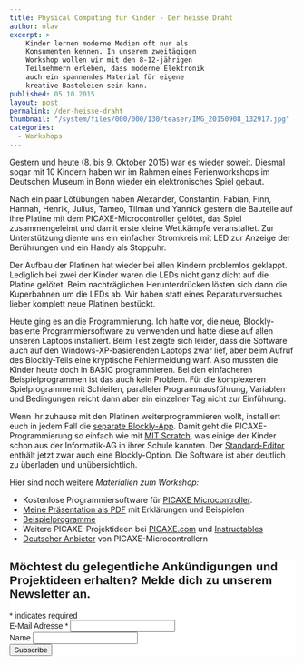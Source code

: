 ```yaml
---
title: Physical Computing für Kinder - Der heisse Draht
author: olav
excerpt: >
    Kinder lernen moderne Medien oft nur als
    Konsumenten kennen. In unserem zweitägigen
    Workshop wollen wir mit den 8-12-jährigen
    Teilnehmern erleben, dass moderne Elektronik
    auch ein spannendes Material für eigene
    kreative Basteleien sein kann.
published: 05.10.2015
layout: post
permalink: /der-heisse-draht
thumbnail: "/system/files/000/000/130/teaser/IMG_20150908_132917.jpg"
categories:
  - Workshops
---
```

Gestern und heute (8. bis 9. Oktober 2015) war es wieder soweit. Diesmal sogar mit 10 Kindern haben wir im Rahmen eines Ferienworkshops im Deutschen Museum in Bonn wieder ein elektronisches Spiel gebaut.

Nach ein paar Lötübungen haben Alexander, Constantin, Fabian, Finn, Hannah, Henrik, Julius, Tameo, Tilman und Yannick gestern die Bauteile auf ihre Platine mit dem PICAXE-Microcontroller gelötet, das Spiel zusammengeleimt und damit erste kleine Wettkämpfe veranstaltet. Zur Unterstützung diente uns ein einfacher Stromkreis mit LED zur Anzeige der Berührungen und ein Handy als Stoppuhr.

Der Aufbau der Platinen hat wieder bei allen Kindern problemlos geklappt. Lediglich bei zwei der Kinder waren die LEDs nicht ganz dicht auf die Platine gelötet. Beim nachträglichen Herunterdrücken lösten sich dann die Kuperbahnen um die LEDs ab. Wir haben statt eines Reparaturversuches lieber komplett neue  Platinen bestückt.

Heute ging es an die Programmierung. Ich hatte vor, die neue, Blockly-basierte Programmiersoftware zu verwenden und hatte diese auf allen unseren Laptops installiert. Beim Test zeigte sich leider, dass die Software auch auf den Windows-XP-basierenden Laptops zwar lief, aber beim Aufruf des Blockly-Teils eine kryptische Fehlermeldung warf. Also mussten die Kinder heute doch in BASIC programmieren. Bei den einfacheren Beispielprogrammen ist das auch kein Problem. Für die komplexeren Spielprogramme mit Schleifen, paralleler Programmausführung, Variablen und Bedingungen reicht dann aber ein einzelner Tag nicht zur Einführung.

Wenn ihr zuhause mit den Platinen weiterprogrammieren wollt, installiert euch in jedem Fall die [separate Blockly-App](http://www.picaxe.com/Software/PICAXE/Blockly-for-PICAXE/). Damit geht die PICAXE-Programmierung so einfach wie mit [MIT Scratch](https://scratch.mit.edu/), was einige der Kinder schon aus der Informatik-AG in ihrer Schule kannten. Der [Standard-Editor](http://www.picaxe.com/Software/PICAXE/PICAXE-Editor-6/) enthält jetzt zwar auch eine Blockly-Option. Die Software ist aber deutlich zu überladen und unübersichtlich.      

Hier sind noch weitere *Materialien zum Workshop:*

* Kostenlose Programmiersoftware für [PICAXE Microcontroller](http://www.picaxe.com/Software/).
* [Meine Präsentation als PDF](/uploads/heisser_draht_2015.pdf) mit Erklärungen und Beispielen
* [Beispielprogramme](https://github.com/tinkerthon/Der-heisse-Draht)
* Weitere PICAXE-Projektideen bei [PICAXE.com](http://www.picaxe.com/Project-Gallery) und [Instructables](http://www.instructables.com/howto/picaxe/)
* [Deutscher Anbieter](http://www.picaxe-shop.de/) von PICAXE-Microcontrollern

<!-- Begin MailChimp Signup Form -->
<link href="//cdn-images.mailchimp.com/embedcode/classic-081711.css" rel="stylesheet" type="text/css">
<style type="text/css">
	#mc_embed_signup{background:#fff; clear:left; font:14px Helvetica,Arial,sans-serif; }
	/* Add your own MailChimp form style overrides in your site stylesheet or in this style block.
	   We recommend moving this block and the preceding CSS link to the HEAD of your HTML file. */
</style>
<div id="mc_embed_signup">
<form action="//tinkerthon.us1.list-manage.com/subscribe/post?u=a7d32a98e524ac53109bab878&amp;id=f36f19c7ef" method="post" id="mc-embedded-subscribe-form" name="mc-embedded-subscribe-form" class="validate" target="_blank" novalidate>
    <div id="mc_embed_signup_scroll">
	<h2>Möchtest du gelegentliche Ankündigungen und Projektideen erhalten? Melde dich zu unserem Newsletter an.</h2>
<div class="indicates-required"><span class="asterisk">*</span> indicates required</div>
<div class="mc-field-group">
	<label for="mce-EMAIL">E-Mail Adresse  <span class="asterisk">*</span>
</label>
	<input type="email" value="" name="EMAIL" class="required email" id="mce-EMAIL">
</div>
<div class="mc-field-group">
	<label for="mce-NAME">Name </label>
	<input type="text" value="" name="NAME" class="" id="mce-NAME">
</div>
	<div id="mce-responses" class="clear">
		<div class="response" id="mce-error-response" style="display:none"></div>
		<div class="response" id="mce-success-response" style="display:none"></div>
	</div>    <!-- real people should not fill this in and expect good things - do not remove this or risk form bot signups-->
    <div style="position: absolute; left: -5000px;"><input type="text" name="b_a7d32a98e524ac53109bab878_f36f19c7ef" tabindex="-1" value=""></div>
    <div class="clear"><input type="submit" value="Subscribe" name="subscribe" id="mc-embedded-subscribe" class="button"></div>
    </div>
</form>
</div>
<script type='text/javascript' src='//s3.amazonaws.com/downloads.mailchimp.com/js/mc-validate.js'></script><script type='text/javascript'>(function($) {window.fnames = new Array(); window.ftypes = new Array();fnames[0]='EMAIL';ftypes[0]='email';fnames[1]='NAME';ftypes[1]='text'; /*
 * Translated default messages for the $ validation plugin.
 * Locale: DE
 */
$.extend($.validator.messages, {
	required: "Dieses Feld ist ein Pflichtfeld.",
	maxlength: $.validator.format("Geben Sie bitte maximal {0} Zeichen ein."),
	minlength: $.validator.format("Geben Sie bitte mindestens {0} Zeichen ein."),
	rangelength: $.validator.format("Geben Sie bitte mindestens {0} und maximal {1} Zeichen ein."),
	email: "Geben Sie bitte eine gültige E-Mail Adresse ein.",
	url: "Geben Sie bitte eine gültige URL ein.",
	date: "Bitte geben Sie ein gültiges Datum ein.",
	number: "Geben Sie bitte eine Nummer ein.",
	digits: "Geben Sie bitte nur Ziffern ein.",
	equalTo: "Bitte denselben Wert wiederholen.",
	range: $.validator.format("Geben Sie bitten einen Wert zwischen {0} und {1}."),
	max: $.validator.format("Geben Sie bitte einen Wert kleiner oder gleich {0} ein."),
	min: $.validator.format("Geben Sie bitte einen Wert größer oder gleich {0} ein."),
	creditcard: "Geben Sie bitte ein gültige Kreditkarten-Nummer ein."
});}(jQuery));var $mcj = jQuery.noConflict(true);</script>
<!--End mc_embed_signup-->
